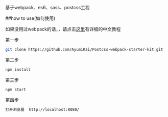 基于webpack、es6、sass、postcss工程

##how to use(如何使用)

如果没用过webpack的话，，请点击[这里](https://github.com/AriaFallah/WebpackTutorial/tree/master/zh-TW)有详细的中文教程

第一步
```bash
git clone https://github.com/AyumiKai/Postcss-webpack-starter-kit.git
```

第二步
```bash
npm install
```

第三步
```bash
npm start
```

第四步
```bash
打开浏览器  http://localhost:8080/
```
